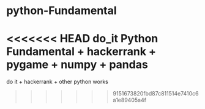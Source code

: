 # python-Fundamental
<<<<<<< HEAD
do_it Python Fundamental + hackerrank + pygame + numpy + pandas
=======
do it + hackerrank + other python works
>>>>>>> 9151673820fbd87c811514e7410c6a1e89405a4f
